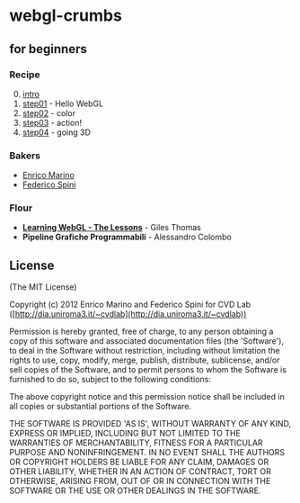 # webgl-crumbs

## for beginners

### Recipe

0. [intro](https://github.com/cvdlab/webgl-crumbs/blob/master/intro)
1. [step01](https://github.com/cvdlab/webgl-crumbs/blob/master/step01) - Hello WebGL
2. [step02](https://github.com/cvdlab/webgl-crumbs/blob/master/step02) - color
3. [step03](https://github.com/cvdlab/webgl-crumbs/blob/master/step03) - action!
4. [step04](https://github.com/cvdlab/webgl-crumbs/blob/master/step04) - going 3D

### Bakers

- [Enrico Marino](http://onirame.no.de)
- [Federico Spini](http://spini.no.de)

### Flour
- **[Learning WebGL - The Lessons](http://learningwebgl.com/blog/?page_id=1217)** - Giles Thomas
- **Pipeline Grafiche Programmabili** - Alessandro Colombo

## License

(The MIT License)

Copyright (c) 2012 Enrico Marino and Federico Spini for CVD Lab ([http://dia.uniroma3.it/~cvdlab](http://dia.uniroma3.it/~cvdlab))

Permission is hereby granted, free of charge, to any person obtaining
a copy of this software and associated documentation files (the
'Software'), to deal in the Software without restriction, including
without limitation the rights to use, copy, modify, merge, publish,
distribute, sublicense, and/or sell copies of the Software, and to
permit persons to whom the Software is furnished to do so, subject to
the following conditions:

The above copyright notice and this permission notice shall be
included in all copies or substantial portions of the Software.

THE SOFTWARE IS PROVIDED 'AS IS', WITHOUT WARRANTY OF ANY KIND,
EXPRESS OR IMPLIED, INCLUDING BUT NOT LIMITED TO THE WARRANTIES OF
MERCHANTABILITY, FITNESS FOR A PARTICULAR PURPOSE AND NONINFRINGEMENT.
IN NO EVENT SHALL THE AUTHORS OR COPYRIGHT HOLDERS BE LIABLE FOR ANY
CLAIM, DAMAGES OR OTHER LIABILITY, WHETHER IN AN ACTION OF CONTRACT,
TORT OR OTHERWISE, ARISING FROM, OUT OF OR IN CONNECTION WITH THE
SOFTWARE OR THE USE OR OTHER DEALINGS IN THE SOFTWARE.